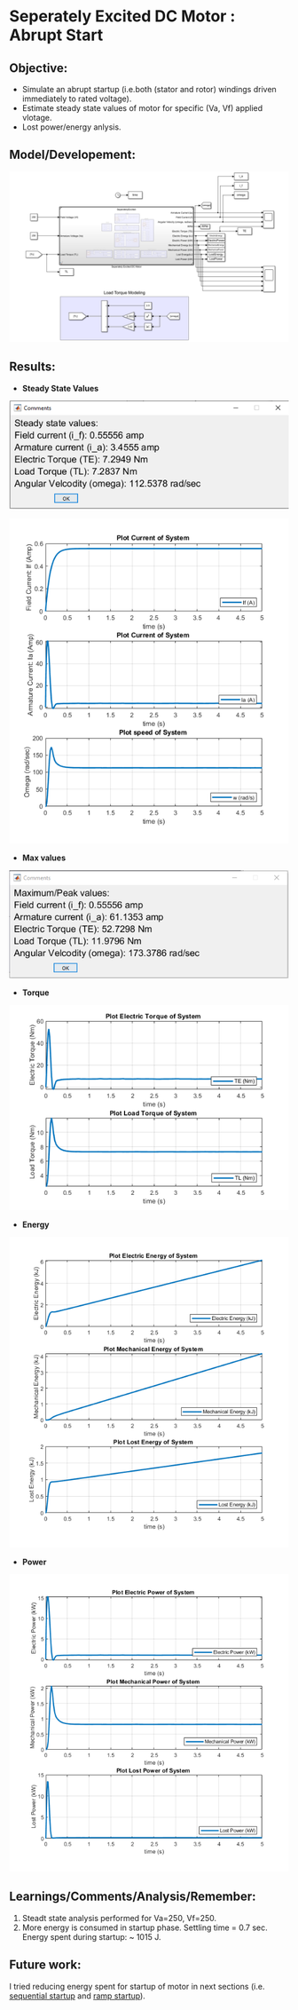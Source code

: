# Seperately Excited DC Motor : Abrupt Start

## Objective: 

* Simulate an abrupt startup (i.e.both (stator and rotor) windings driven immediately to rated voltage).
* Estimate steady state values of motor for specific (Va, Vf) applied vlotage.
* Lost power/energy anlysis.

## Model/Developement:

![Screenshot](01_SimulinkModel.PNG)

## Results:

* **Steady State Values**

![Screenshot](02_SS_Comment.PNG)

![Screenshot](04_Figure1.png)

* **Max values**

![Screenshot](03_Max_Comment.PNG)

* **Torque**

![Screenshot](05_Figure2.png)

* **Energy**

![Screenshot](06_Figure3.png)

* **Power**

![Screenshot](07_Figure4.png)

## Learnings/Comments/Analysis/Remember:
1. Steadt state analysis performed for Va=250, Vf=250.
2. More energy is consumed in startup phase. Settling time = 0.7 sec. Energy spent during startup: ~ 1015 J.

## Future work:
I tried reducing energy spent for startup of motor in next sections (i.e. [sequential startup](https://github.com/VishalDevnale/ControlSystem/tree/master/ElectricMachines/DC_Motors/01_SeperatelyExcitedDCMotor/02_SequentialStepStart) and [ramp startup](https://github.com/VishalDevnale/ControlSystem/tree/master/ElectricMachines/DC_Motors/01_SeperatelyExcitedDCMotor/03_SequentialRampStart)).
